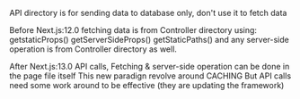 

API directory is for sending data to database only, don't use it to fetch data

Before Next.js:12.0
    fetching data is from Controller directory using:
        getstaticProps()
        getServerSideProps()
        getStaticPaths()
    and any server-side operation is from Controller directory as well.

After Next.js:13.0
    API calls, Fetching & server-side operation can be done in the page file itself
    This new paradign revolve around CACHING
    But API calls need some work around to be effective (they are updating the framework)


